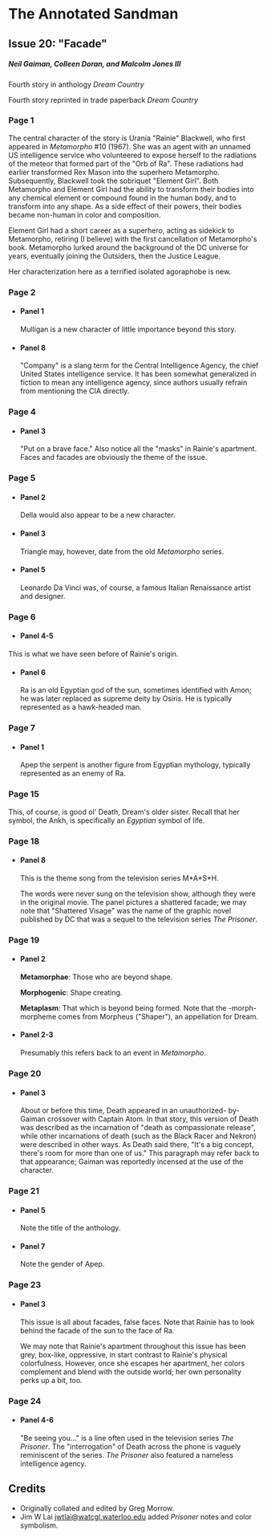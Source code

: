 # The Annotated Sandman

## Issue 20: "Facade"

##### Neil Gaiman, Colleen Doran, and Malcolm Jones III

Fourth story in anthology _Dream Country_

Fourth story reprinted in trade paperback _Dream Country_

### Page 1

The central character of the story is Urania "Rainie" Blackwell, who first appeared in _Metamorpho_ #10 (1967). She was an agent with an unnamed US intelligence service who volunteered to expose herself to the radiations of the meteor that formed part of the "Orb of Ra". These radiations had earlier transformed Rex Mason into the superhero Metamorpho. Subsequently, Blackwell took the sobriquet "Element Girl". Both Metamorpho and Element Girl had the ability to transform their bodies into any chemical element or compound found in the human body, and to transform into any shape. As a side effect of their powers, their bodies became non-human in color and composition.

Element Girl had a short career as a superhero, acting as sidekick to Metamorpho, retiring (I believe) with the first cancellation of Metamorpho's book. Metamorpho lurked around the background of the DC universe for years, eventually joining the Outsiders, then the Justice League.

Her characterization here as a terrified isolated agoraphobe is new.

### Page 2

- #### Panel 1

  Mulligan is a new character of little importance beyond this story.

- #### Panel 8

  "Company" is a slang term for the Central Intelligence Agency, the chief United States intelligence service. It has been somewhat generalized in fiction to mean any intelligence agency, since authors usually refrain from mentioning the CIA directly.

### Page 4

- #### Panel 3

  "Put on a brave face." Also notice all the "masks" in Rainie's apartment. Faces and facades are obviously the theme of the issue.

### Page 5

- #### Panel 2

  Della would also appear to be a new character.

- #### Panel 3

  Triangle may, however, date from the old _Metamorpho_ series.

- #### Panel 5

  Leonardo Da Vinci was, of course, a famous Italian Renaissance artist and designer.

### Page 6

- #### Panel 4-5

This is what we have seen before of Rainie's origin.

- #### Panel 6

  Ra is an old Egyptian god of the sun, sometimes identified with Amon; he was later replaced as supreme deity by Osiris. He is typically represented as a hawk-headed man.

### Page 7

- #### Panel 1

  Apep the serpent is another figure from Egyptian mythology, typically represented as an enemy of Ra.

### Page 15

This, of course, is good ol' Death, Dream's older sister. Recall that her symbol, the Ankh, is specifically an _Egyptian_ symbol of life.

### Page 18

- #### Panel 8

  This is the theme song from the television series M\*A\*S\*H.

  The words were never sung on the television show, although they were in the original movie. The panel pictures a shattered facade; we may note that "Shattered Visage" was the name of the graphic novel published by DC that was a sequel to the television series _The Prisoner_.

### Page 19

- #### Panel 2

  **Metamorphae**: Those who are beyond shape.

  **Morphogenic**: Shape creating.

  **Metaplasm**: That which is beyond being formed. Note that the -morph- morpheme comes from Morpheus ("Shaper"), an appellation for Dream.

- #### Panel 2-3

  Presumably this refers back to an event in _Metamorpho_.

### Page 20

- #### Panel 3

  About or before this time, Death appeared in an unauthorized- by-Gaiman crossover with Captain Atom. In that story, this version of Death was described as the incarnation of "death as compassionate release", while other incarnations of death (such as the Black Racer and Nekron) were described in other ways. As Death said there, "It's a big concept, there's room for more than one of us." This paragraph may refer back to that appearance; Gaiman was reportedly incensed at the use of the character.

### Page 21

- #### Panel 5

  Note the title of the anthology.

- #### Panel 7

  Note the gender of Apep.

### Page 23

- #### Panel 3

  This issue is all about facades, false faces. Note that Rainie has to look behind the facade of the sun to the face of Ra.

  We may note that Rainie's apartment throughout this issue has been grey, box-like, oppressive, in start contrast to Rainie's physical colorfulness. However, once she escapes her apartment, her colors complement and blend with the outside world; her own personality perks up a bit, too.

### Page 24

- #### Panel 4-6

  "Be seeing you..." is a line often used in the television series _The Prisoner_. The "interrogation" of Death across the phone is vaguely reminiscent of the series. _The Prisoner_ also featured a nameless intelligence agency.

## Credits

- Originally collated and edited by Greg Morrow.
- Jim W Lai <jwtlai@watcgl.waterloo.edu> added _Prisoner_ notes and color symbolism.

